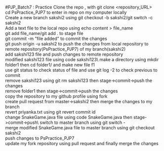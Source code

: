 #PJP_Batch7 : Practice
Clone the repo , with git clone <repository_URL> \
cd PsPractice_PJP7 to enter in repo on my computer locally\
Create a new branch sakshi2 using git checkout -b sakshi2/git switch -c sakshi2 \
Add a text file to the local repo using echo content > file_name\
git add file_name/git add . to stage file\
git commit -m "file added" to commit the changes\
git push origin -u sakshi2 to push the changes from local repository to remote repository(PsPractice_PJP7) of my branch(sakshi2)\
add sakshi123 file and push changes to remote repository\
modified sakshi123 file using code sakshi123\ 
make a directory using mkdir folder1 then cd folder1/ and make new file f1 \
use git status to check status of file and use git log -2 to check previous to commit \
remove sakshi123 using git rm sakshi123 then stage->commit->push the changes\
remove folder1 then stage->commit->push the changes\
copy the repository to my github profile using fork\
create pull request from master->sakshi2 then merge the changes to my branch\
revert priyanka.txt using git revert commit id\
change SnakeGame.java file using code SnakeGame.java then stage->commit->push\ 
switch to master branch using git switch - \
merge modified SnakeGame.java file to master branch  using git checkout sakshi2 <path of the file>\
push changes to PsPractice_PJP7\
update my fork repository using pull request and finally merge the changes
